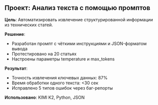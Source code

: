 ## Проект: Анализ текста с помощью промптов

**Цель**: Автоматизировать извлечение структурированной информации из технических статей.

**Решение**:
- Разработан промпт с чёткими инструкциями и JSON-форматом вывода
- Протестировано на 20 статьях
- Настроены параметры temperature и max_tokens

**Результат**:
- Точность извлечения ключевых данных: 87%
- Время обработки одного текста: <30 сек
- Исправлено 5 типов ошибок через баг-репорты

**Использовано**: KIMI K2, Python, JSON
